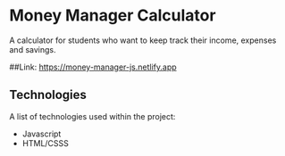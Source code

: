 # Money Manager Calculator

A calculator for students who want to keep track their income, expenses and savings.

##Link: https://money-manager-js.netlify.app

## Technologies

A list of technologies used within the project:
* Javascript
* HTML/CSSS
